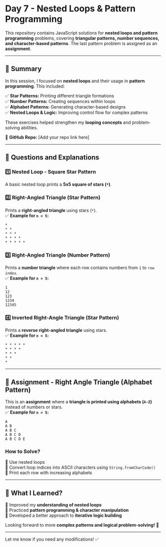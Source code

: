# **Day 7 - Nested Loops & Pattern Programming**

This repository contains JavaScript solutions for **nested loops and pattern programming** problems, covering **triangular patterns, number sequences, and character-based patterns**. The last pattern problem is assigned as an **assignment**.

---

## **📌 Summary**

In this session, I focused on **nested loops** and their usage in **pattern programming**. This included:

✅ **Star Patterns:** Printing different triangle formations  
✅ **Number Patterns:** Creating sequences within loops  
✅ **Alphabet Patterns:** Generating character-based designs  
✅ **Nested Loops & Logic:** Improving control flow for complex patterns

These exercises helped strengthen my **looping concepts** and problem-solving abilities.

🔗 **GitHub Repo:** [Add your repo link here]

---

## **📂 Questions and Explanations**

### **1️⃣ Nested Loop - Square Star Pattern**

A basic nested loop prints a **5x5 square of stars (`*`)**.

### **2️⃣ Right-Angled Triangle (Star Pattern)**

Prints a **right-angled triangle** using stars (`*`).  
✅ **Example for `n = 5`:**

```
*
* *
* * *
* * * *
* * * * *
```

### **3️⃣ Right-Angled Triangle (Number Pattern)**

Prints a **number triangle** where each row contains numbers from `1` to `row index`.  
✅ **Example for `n = 5`:**

```
1
12
123
1234
12345
```

### **4️⃣ Inverted Right-Angle Triangle (Star Pattern)**

Prints a **reverse right-angled triangle** using stars.  
✅ **Example for `n = 5`:**

```
* * * * *
* * * *
* * *
* *
*
```

---

## **📌 Assignment - Right Angle Triangle (Alphabet Pattern)**

This is an **assignment** where a **triangle is printed using alphabets (`A-Z`)** instead of numbers or stars.  
✅ **Example for `n = 5`:**

```
A
A B
A B C
A B C D
A B C D E
```

### **How to Solve?**

🔹 Use nested loops  
🔹 Convert loop indices into ASCII characters using `String.fromCharCode()`  
🔹 Print each row with increasing alphabets

---

## **🚀 What I Learned?**

🔹 Improved my **understanding of nested loops**  
🔹 Practiced **pattern programming & character manipulation**  
🔹 Developed a better approach to **iterative logic building**

Looking forward to more **complex patterns and logical problem-solving!** 🚀

---

Let me know if you need any modifications! ✅
